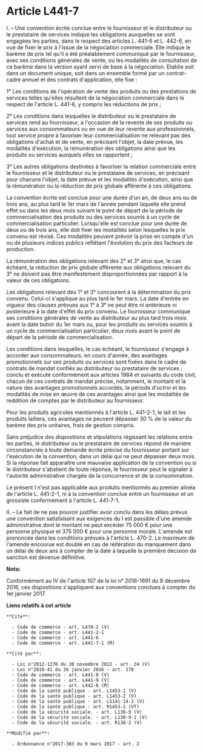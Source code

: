 # Article L441-7

I. – Une convention écrite conclue entre le fournisseur et le distributeur ou le prestataire de services indique les
obligations auxquelles se sont engagées les parties, dans le respect des articles L. 441-6 et L. 442-6, en vue de fixer le
prix à l'issue de la négociation commerciale. Elle indique le barème de prix tel qu'il a été préalablement communiqué par le
fournisseur, avec ses conditions générales de vente, ou les modalités de consultation de ce barème dans la version ayant
servi de base à la négociation. Etablie soit dans un document unique, soit dans un ensemble formé par un contrat-cadre annuel
et des contrats d'application, elle fixe : 

1° Les conditions de l'opération de vente des produits ou des prestations de services telles qu'elles résultent de la
négociation commerciale dans le respect de l'article L. 441-6, y compris les réductions de prix ; 

2° Les conditions dans lesquelles le distributeur ou le prestataire de services rend au fournisseur, à l'occasion de la
revente de ses produits ou services aux consommateurs ou en vue de leur revente aux professionnels, tout service propre à
favoriser leur commercialisation ne relevant pas des obligations d'achat et de vente, en précisant l'objet, la date prévue,
les modalités d'exécution, la rémunération des obligations ainsi que les produits ou services auxquels elles se rapportent ; 

3° Les autres obligations destinées à favoriser la relation commerciale entre le fournisseur et le distributeur ou le
prestataire de services, en précisant pour chacune l'objet, la date prévue et les modalités d'exécution, ainsi que la
rémunération ou la réduction de prix globale afférente à ces obligations. 

La convention écrite est conclue pour une durée d'un an, de deux ans ou de trois ans, au plus tard le 1er mars de l'année
pendant laquelle elle prend effet ou dans les deux mois suivant le point de départ de la période de commercialisation des
produits ou des services soumis à un cycle de commercialisation particulier. Lorsqu'elle est conclue pour une durée de deux
ou de trois ans, elle doit fixer les modalités selon lesquelles le prix convenu est révisé. Ces modalités peuvent prévoir la
prise en compte d'un ou de plusieurs indices publics reflétant l'évolution du prix des facteurs de production. 

La rémunération des obligations relevant des 2° et 3° ainsi que, le cas échéant, la réduction de prix globale afférente aux
obligations relevant du 3° ne doivent pas être manifestement disproportionnées par rapport à la valeur de ces obligations. 

Les obligations relevant des 1° et 3° concourent à la détermination du prix convenu. Celui-ci s'applique au plus tard le 1er
mars. La date d'entrée en vigueur des clauses prévues aux 1° à 3° ne peut être ni antérieure ni postérieure à la date d'effet
du prix convenu. Le fournisseur communique ses conditions générales de vente au distributeur au plus tard trois mois avant la
date butoir du 1er mars ou, pour les produits ou services soumis à un cycle de commercialisation particulier, deux mois avant
le point de départ de la période de commercialisation. 

Les conditions dans lesquelles, le cas échéant, le fournisseur s'engage à accorder aux consommateurs, en cours d'année, des
avantages promotionnels sur ses produits ou services sont fixées dans le cadre de contrats de mandat confiés au distributeur
ou prestataire de services ; conclu et exécuté conformément aux articles 1984 et suivants du code civil, chacun de ces
contrats de mandat précise, notamment, le montant et la nature des avantages promotionnels accordés, la période d'octroi et
les modalités de mise en œuvre de ces avantages ainsi que les modalités de reddition de comptes par le distributeur au
fournisseur. 

Pour les produits agricoles mentionnés à l'article L. 441-2-1, le lait et les produits laitiers, ces avantages ne peuvent
dépasser 30 % de la valeur du barème des prix unitaires, frais de gestion compris. 

Sans préjudice des dispositions et stipulations régissant les relations entre les parties, le distributeur ou le prestataire
de services répond de manière circonstanciée à toute demande écrite précise du fournisseur portant sur l'exécution de la
convention, dans un délai qui ne peut dépasser deux mois. Si la réponse fait apparaître une mauvaise application de la
convention ou si le distributeur s'abstient de toute réponse, le fournisseur peut le signaler à l'autorité administrative
chargée de la concurrence et de la consommation. 

Le présent I n'est pas applicable aux produits mentionnés au premier alinéa de l'article L. 441-2-1, ni à la convention
conclue entre un fournisseur et un grossiste conformément à l'article L. 441-7-1. 

II. – Le fait de ne pas pouvoir justifier avoir conclu dans les délais prévus une convention satisfaisant aux exigences du I
est passible d'une amende administrative dont le montant ne peut excéder 75 000 € pour une personne physique et 375 000 €
pour une personne morale. L'amende est prononcée dans les conditions prévues à l'article L. 470-2. Le maximum de l'amende
encourue est doublé en cas de réitération du manquement dans un délai de deux ans à compter de la date à laquelle la première
décision de sanction est devenue définitive.

**Nota:**

Conformément au IV de l'article 107 de la loi n° 2016-1691 du 9 décembre 2016, ces dispositions s'appliquent aux conventions
conclues à compter du 1er janvier 2017.

**Liens relatifs à cet article**

	**Cite**:

	  - Code de commerce - art. L470-2 (V)
	  - Code de commerce - art. L441-2-1
	  - Code de commerce - art. L441-6
	  - Code de commerce - art. L441-7-1 (M)

	**Cité par**:

	  - Loi n°2012-1270 du 20 novembre 2012 - art. 24 (V)
	  - Loi n°2016-41 du 26 janvier 2016 - art. 178
	  - Code de commerce - art. L441-8 (V)
	  - Code de commerce - art. L441-9 (V)
	  - Code de commerce - art. L442-6 (M)
	  - Code de la santé publique - art. L1453-1 (V)
	  - Code de la santé publique - art. L1453-2 (V)
	  - Code de la santé publique - art. L5141-14-2 (V)
	  - Code de la santé publique - art. R1453-2 (VT)
	  - Code de la sécurité sociale. - art. L138-9 (V)
	  - Code de la sécurité sociale. - art. L138-9-1 (V)
	  - Code de la sécurité sociale. - art. R138-2 (V)

	**Modifié par**:

	  - Ordonnance n°2017-303 du 9 mars 2017 - art. 2
